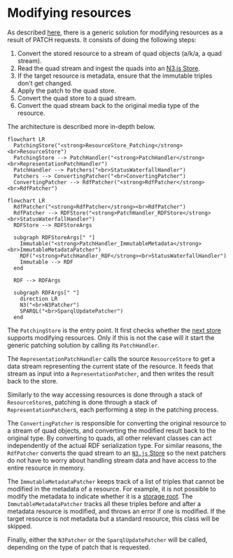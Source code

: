 # Modifying resources

As described [here](resource-store.md#patchingstore),
there is a generic solution for modifying resources as a result of PATCH requests.
It consists of doing the following steps:

1. Convert the stored resource to a stream of quad objects (a/k/a, a quad stream).
2. Read the quad stream and ingest the quads into an [N3.js Store](https://github.com/rdfjs/N3.js#storing).
3. If the target resource is metadata, ensure that the immutable triples don't get changed.
4. Apply the patch to the quad store.
5. Convert the quad store to a quad stream.
6. Convert the quad stream back to the original media type of the resource.

The architecture is described more in-depth below.

```mermaid
flowchart LR
  PatchingStore("<strong>ResourceStore_Patching</strong><br>ResourceStore")
  PatchingStore --> PatchHandler("<strong>PatchHandler</strong><br>RepresentationPatchHandler")
  PatchHandler --> Patchers("<br>StatusWaterfallHandler")
  Patchers --> ConvertingPatcher("<br>ConvertingPatcher")
  ConvertingPatcher --> RdfPatcher("<strong>RdfPatcher</strong><br>RdfPatcher")
```

```mermaid
flowchart LR
  RdfPatcher("<strong>RdfPatcher</strong><br>RdfPatcher")
  RdfPatcher --> RDFStore("<strong>PatchHandler_RDFStore</strong><br>StatusWaterfallHandler")
  RDFStore --> RDFStoreArgs

  subgraph RDFStoreArgs[" "]
    Immutable("<strong>PatchHandler_ImmutableMetadata</strong><br>ImmutableMetadataPatcher")
    RDF("<strong>PatchHandler_RDF</strong><br>StatusWaterfallHandler")
    Immutable --> RDF
  end

  RDF --> RDFArgs

  subgraph RDFArgs[" "]
    direction LR
    N3("<br>N3Patcher")
    SPARQL("<br>SparqlUpdatePatcher")
  end
```

The `PatchingStore` is the entry point.
It first checks whether the [next store](resource-store.md) supports modifying resources.
Only if this is not the case will it start the generic patching solution by calling its `PatchHandler`.

The `RepresentationPatchHandler` calls the source `ResourceStore`
to get a data stream representing the current state of the resource.
It feeds that stream as input into a `RepresentationPatcher`,
and then writes the result back to the store.

Similarly to the way accessing resources is done through a stack of `ResourceStore`s,
patching is done through a stack of `RepresentationPatcher`s,
each performing a step in the patching process.

The `ConvertingPatcher` is responsible for converting the original resource to a stream of quad objects,
and converting the modified result back to the original type.
By converting to quads, all other relevant classes can act independently of the actual RDF serialization type.
For similar reasons, the `RdfPatcher` converts the quad stream to an [`N3.js` Store](https://github.com/rdfjs/N3.js#storing)
so the next patchers do not have to worry about handling stream data
and have access to the entire resource in memory.

The `ImmutableMetadataPatcher` keeps track of a list of triples that cannot be modified
in the metadata of a resource.
For example, it is not possible to modify the metadata to indicate whether it is
a [storage root](https://solidproject.org/TR/2022/protocol-20221231#storage-resource).
The `ImmutableMetadataPatcher` tracks all these triples before and after a metadata resource is modified,
and throws an error if one is modified.
If the target resource is not metadata but a standard resource, this class will be skipped.

Finally, either the `N3Patcher` or the `SparqlUpdatePatcher` will be called,
depending on the type of patch that is requested.
